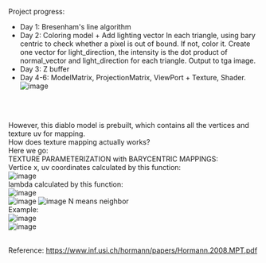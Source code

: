 Project progress:
+ Day 1: Bresenham's line algorithm
+ Day 2: Coloring model + Add lighting vector
In each triangle, using bary centric to check whether a pixel is out of bound. If not, color it. 
Create one vector for light_direction, the intensity is the dot product of normal_vector and light_direction for each triangle.
Output to tga image.
+ Day 3: Z buffer
+ Day 4-6: ModelMatrix, ProjectionMatrix, ViewPort + Texture, Shader.
![image](https://user-images.githubusercontent.com/30485720/122374237-6615ae00-cf8c-11eb-81b2-5f53e985ea32.png)

 <br> <br>

However, this diablo model is prebuilt, which contains all the vertices and texture uv for mapping. <br>
How does texture mapping actually works? <br>
Here we go: <br>
TEXTURE PARAMETERIZATION with BARYCENTRIC MAPPINGS: <br>
Vertice x, uv coordinates calculated by this function: <br>
![image](https://user-images.githubusercontent.com/30485720/122361348-5e044100-cf81-11eb-9ea0-441313b89329.png)
<br>
lambda calculated by this function: <br> 
![image](https://user-images.githubusercontent.com/30485720/122361402-678da900-cf81-11eb-9bc9-245f4e01bfae.png)
<br>
![image](https://user-images.githubusercontent.com/30485720/122361420-69f00300-cf81-11eb-9163-dbb56b6ca176.png)
![image](https://user-images.githubusercontent.com/30485720/122364509-05827300-cf84-11eb-8544-b4df43fb8a95.png)
N means neighbor
<br>
Example: <br>
![image](https://user-images.githubusercontent.com/30485720/122374193-5b5b1900-cf8c-11eb-8157-c69912004144.png) <br>
![image](https://user-images.githubusercontent.com/30485720/122372612-023eb580-cf8b-11eb-945c-11373cd9702e.png) <br>
<br>


Reference:
https://www.inf.usi.ch/hormann/papers/Hormann.2008.MPT.pdf
